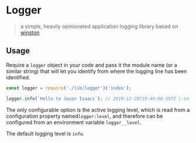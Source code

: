 # Logger
> a simple, heavily opinionated application logging library based on [winston](https://github.com/winstonjs/winston)

## Usage

Require a `logger` object in your code and pass it the module name (or a similar string) that will let you identify from where the logging line has been identified. 

```javascript
const logger = require('./lib/logger')('index');

logger.info(`Hello to Jason Isaacs`); // 2019-12-28T19:49:00.557Z |-info [index]: Hello to Jason Isaacs
```

The only configurable option is the active logging level, which is read from a configuration property named`logger:level`, and therefore can be configured from an environment variable `logger__level`.

The default logging level is `info`.